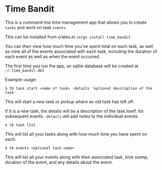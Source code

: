 # Time Bandit

This is a command line time management app that allows you to create `tasks` and work on task `events`. 

This can be installed from crates.io `cargo install time_bandit`

You can then view how much time you've spent total on each task,
as well as view all of the events associated with each task,
including the duration of each event as well as when the event occurred. 

The first time you run the app, an sqlite database will be created at `~/.time_bandit.db3`

Example usage: 

`$ tb task start <name of task> -details 'optional description of the task'`

This will start a new task *or* pickup where an old task has left off.

If it is a new task, the details will be a description of the task itself,
for subsequent events `-details` will add notes to the individual events.

`$ tb task list`

This will list all your tasks along with how much time you have spent on each.

`$ tb events <optional task name>`

This will list all your events along with their associated task, time stamp, duration of the event, and any details about the event.


